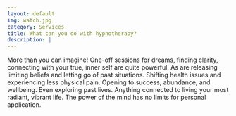 ```yaml
---
layout: default
img: watch.jpg
category: Services
title: What can you do with hypnotherapy?
description: |
---
```

More than you can imagine! One-off sessions for dreams, finding clarity, connecting with your true, inner self are quite powerful.  As are releasing limiting beliefs and letting go of past situations.  Shifting health issues and experiencing less physical pain. Opening to success, abundance, and wellbeing. Even exploring past lives. Anything connected to living your most radiant, vibrant life. The power of the mind has no limits for personal application.

